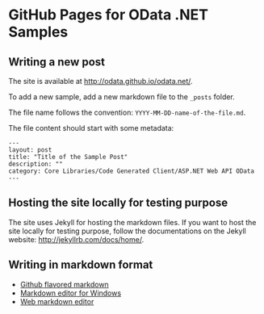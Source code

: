 # GitHub Pages for OData .NET Samples

## Writing a new post

The site is available at http://odata.github.io/odata.net/.

To add a new sample, add a new markdown file to the `_posts` folder.

The file name follows the convention: `YYYY-MM-DD-name-of-the-file.md`.

The file content should start with some metadata:

```
---
layout: post
title: "Title of the Sample Post"
description: ""
category: Core Libraries/Code Generated Client/ASP.NET Web API OData
---
```

## Hosting the site locally for testing purpose

The site uses Jekyll for hosting the markdown files. If you want to host the site locally for testing purpose, follow the documentations on the Jekyll website: http://jekyllrb.com/docs/home/.

## Writing in markdown format

* [Github flavored markdown](https://help.github.com/articles/github-flavored-markdown/)
* [Markdown editor for Windows](http://markdownpad.com/)
* [Web markdown editor](https://stackedit.io/)
